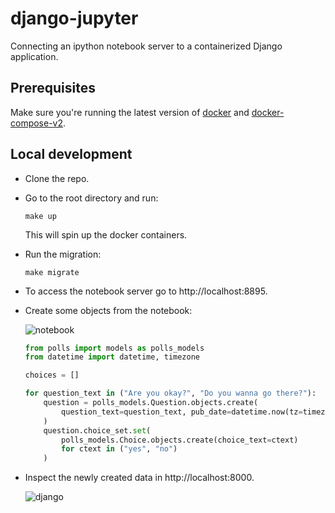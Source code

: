 # django-jupyter
Connecting an ipython notebook server to a containerized Django application.

## Prerequisites

Make sure you're running the latest version of [docker][docker] and
[docker-compose-v2][docker-compose-v2].

## Local development

* Clone the repo.

* Go to the root directory and run:

    ```
    make up
    ```
    This will spin up the docker containers.

* Run the migration:

    ```
    make migrate
    ```
* To access the notebook server go to http://localhost:8895.
* Create some objects from the notebook:

    ![notebook][notebook-scr]

    ```python
    from polls import models as polls_models
    from datetime import datetime, timezone

    choices = []

    for question_text in ("Are you okay?", "Do you wanna go there?"):
        question = polls_models.Question.objects.create(
            question_text=question_text, pub_date=datetime.now(tz=timezone.utc)
        )
        question.choice_set.set(
            polls_models.Choice.objects.create(choice_text=ctext)
            for ctext in ("yes", "no")
        )
    ```
* Inspect the newly created data in http://localhost:8000.

    ![django][django-scr]


[docker]: https://www.docker.com/
[docker-compose-v2]: https://docs.docker.com/compose/compose-v2/
[notebook-scr]: https://user-images.githubusercontent.com/30027932/211680544-00992bf2-614b-4de4-a6f5-b991e1750b73.png
[django-scr]: https://user-images.githubusercontent.com/30027932/211680225-853ff7ed-2d10-4f5e-8b76-3f2550ff94b9.png

